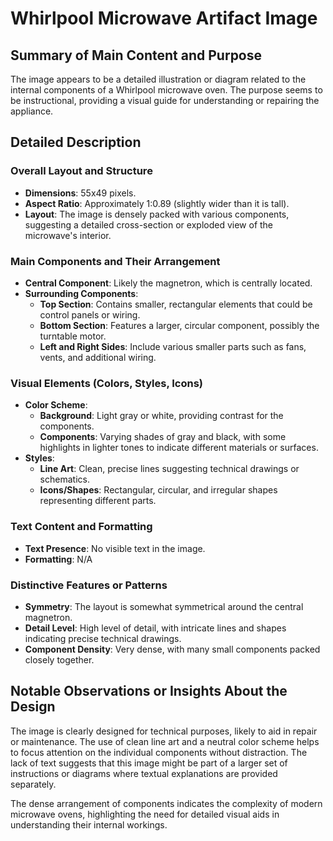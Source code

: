 # Whirlpool Microwave Artifact Image

## Summary of Main Content and Purpose
The image appears to be a detailed illustration or diagram related to the internal components of a Whirlpool microwave oven. The purpose seems to be instructional, providing a visual guide for understanding or repairing the appliance.

## Detailed Description

### Overall Layout and Structure
- **Dimensions**: 55x49 pixels.
- **Aspect Ratio**: Approximately 1:0.89 (slightly wider than it is tall).
- **Layout**: The image is densely packed with various components, suggesting a detailed cross-section or exploded view of the microwave's interior.

### Main Components and Their Arrangement
- **Central Component**: Likely the magnetron, which is centrally located.
- **Surrounding Components**:
  - **Top Section**: Contains smaller, rectangular elements that could be control panels or wiring.
  - **Bottom Section**: Features a larger, circular component, possibly the turntable motor.
  - **Left and Right Sides**: Include various smaller parts such as fans, vents, and additional wiring.

### Visual Elements (Colors, Styles, Icons)
- **Color Scheme**:
  - **Background**: Light gray or white, providing contrast for the components.
  - **Components**: Varying shades of gray and black, with some highlights in lighter tones to indicate different materials or surfaces.
- **Styles**:
  - **Line Art**: Clean, precise lines suggesting technical drawings or schematics.
  - **Icons/Shapes**: Rectangular, circular, and irregular shapes representing different parts.

### Text Content and Formatting
- **Text Presence**: No visible text in the image.
- **Formatting**: N/A

### Distinctive Features or Patterns
- **Symmetry**: The layout is somewhat symmetrical around the central magnetron.
- **Detail Level**: High level of detail, with intricate lines and shapes indicating precise technical drawings.
- **Component Density**: Very dense, with many small components packed closely together.

## Notable Observations or Insights About the Design

The image is clearly designed for technical purposes, likely to aid in repair or maintenance. The use of clean line art and a neutral color scheme helps to focus attention on the individual components without distraction. The lack of text suggests that this image might be part of a larger set of instructions or diagrams where textual explanations are provided separately.

The dense arrangement of components indicates the complexity of modern microwave ovens, highlighting the need for detailed visual aids in understanding their internal workings.